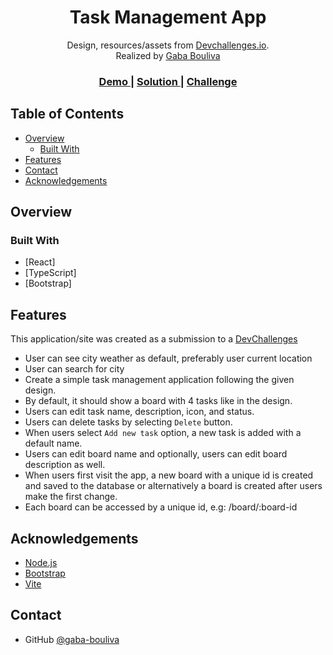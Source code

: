 <!-- Please update value in the {}  -->

<h1 align="center">Task Management App</h1>

<div align="center">
   Design, resources/assets from  <a href="http://devchallenges.io" target="_blank">Devchallenges.io</a>.
</div>
<div align="center">
Realized by <a href="https://github.com/gaba-bouliva" target="_blank">Gaba Bouliva</a>
</div>

<div align="center">
  <h3>
    <a href="_">
      Demo
    </a>
    <span> | </span>
    <a href="_">
      Solution
    </a>
    <span> | </span>
    <a href="https://devchallenges.io/challenge/my-task-board-app">
      Challenge
    </a>
  </h3>
</div>

<!-- TABLE OF CONTENTS -->

## Table of Contents

- [Overview](#overview)
  - [Built With](#built-with)
- [Features](#features)
- [Contact](#contact)
- [Acknowledgements](#acknowledgements)

<!-- OVERVIEW -->

## Overview


<!-- Introduce your projects by taking a screenshot or a gif. Try to tell visitors a story about your project by answering:

- Where can I see your demo?
- What was your experience?
- What have you learned/improved?
- Your wisdom? :) -->

### Built With

<!-- This section should list any major frameworks that you built your project using. Here are a few examples.-->

- [React]
- [TypeScript]
- [Bootstrap]

## Features

This application/site was created as a submission to a [DevChallenges](https://devchallenges.io/challenge/my-task-board-app)

- User can see city weather as default, preferably user current location
- User can search for city
- Create a simple task management application following the given design.
- By default, it should show a board with 4 tasks like in the design.
- Users can edit task name, description, icon, and status.
- Users can delete tasks by selecting `Delete` button.
- When users select `Add new task` option, a new task is added with a default name.
- Users can edit board name and optionally, users can edit board description as well.
- When users first visit the app, a new board with a unique id is created and saved to the database or alternatively a board is created after users make the first change.
- Each board can be accessed by a unique id, e.g: /board/:board-id

## Acknowledgements

<!-- This section should list any articles or add-ons/plugins that helps you to complete the project. This is optional but it will help you in the future. For example: -->

- [Node.js](https://nodejs.org/)
- [Bootstrap](https://getbootstrap.com)
- [Vite](https://vitejs.dev/)

## Contact

- GitHub [@gaba-bouliva](https://{github.com/gaba-bouliva})
